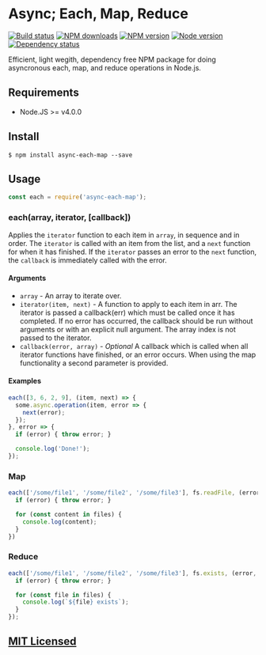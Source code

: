 # Async; Each, Map, Reduce

[![Build status](https://img.shields.io/wercker/ci/56a5c21f090a9b0d1d03e152.svg "Build status")](https://app.wercker.com/project/bykey/ea2f7fef7cf5cc63c7c4c50405a77b4d)
[![NPM downloads](https://img.shields.io/npm/dm/async-each-map.svg "NPM downloads")](https://www.npmjs.com/package/async-each-map)
[![NPM version](https://img.shields.io/npm/v/async-each-map.svg "NPM version")](https://www.npmjs.com/package/async-each-map)
[![Node version](https://img.shields.io/node/v/async-each-map.svg "Node version")](https://www.npmjs.com/package/async-each-map)
[![Dependency status](https://img.shields.io/david/Starefossen/node-async-each-map.svg "Dependency status")](https://david-dm.org/Starefossen/node-async-each-map)

Efficient, light wegith, dependency free NPM package for doing asyncronous each,
map, and reduce operations in Node.js.

## Requirements

* Node.JS >= v4.0.0

## Install

```
$ npm install async-each-map --save
```

## Usage

```js
const each = require('async-each-map');
```

### each(array, iterator, [callback])

Applies the `iterator` function to each item in `array`, in sequence and in
order.  The `iterator` is called with an item from the list, and a `next`
function for when it has finished. If the `iterator` passes an error to the
`next` function, the `callback` is immediately called with the error.

#### Arguments

* `array` - An array to iterate over.
* `iterator(item, next)` - A function to apply to each item in arr. The iterator
  is passed a callback(err) which must be called once it has completed. If no
  error has occurred, the callback should be run without arguments or with an
  explicit null argument. The array index is not passed to the iterator.
* `callback(error, array)` - *Optional* A callback which is called when all
  iterator functions have finished, or an error occurs. When using the map
  functionality a second parameter is provided.

#### Examples

```js
each([3, 6, 2, 9], (item, next) => {
  some.async.operation(item, error => {
    next(error);
  });
}, error => {
  if (error) { throw error; }

  console.log('Done!');
});
```

### Map

```js
each(['/some/file1', '/some/file2', '/some/file3'], fs.readFile, (error, files) => {
  if (error) { throw error; }

  for (const content in files) {
    console.log(content);
  }
})
```

### Reduce

```js
each(['/some/file1', '/some/file2', '/some/file3'], fs.exists, (error, files) => {
  if (error) { throw error; }

  for (const file in files) {
    console.log(`${file} exists`);
  }
});
```

## [MIT Licensed](https://github.com/Starefossen/node-async-each-map/blob/master/LICENSE)
